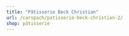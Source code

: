 ```yaml
---
title: "Pâtisserie Beck Christian"
url: /carspach/patisserie-beck-christian-2/
shop: pâtisserie
---
```

